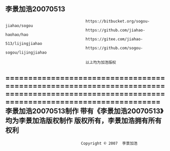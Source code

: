李景加浩20070513
-------------------------------------------------------------------------------------------------------------------------------------------

                                       https://bitbucket.org/sogou-jiahao/sogou
                                       https://github.com/jiahao-haohao/hao
                                       https://gitee.com/jiahao-513/lijingjiahao
                                       https://github.com/sogou-sogou/lijingjiahao
                                               
                                       以上均为加浩版权
=========================================================================================================================================== 
                                                           李景加浩20070513制作
                                                           带有《李景加浩20070513》均为李景加浩版权制作
                                                           版权所有，李景加浩拥有所有权利
------------------------------------------------------------------------------------------------------------------------------------------- 
                                     Copyright © 2007  李景加浩                                               
